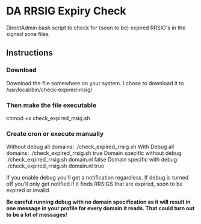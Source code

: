 # DA RRSIG Expiry Check
DirectAdmin bash script to check for (soon to be) expired RRSIG's in the signed zone files. 

## Instructions
### Download
Download the file somewhere on your system. I chose to download it to /usr/local/bin/check-expired-rrsig/

### Then make the file executable
chmod +x check_expired_rrsig.sh

### Create cron or execute manually

Without debug all domains: ./check_expired_rrsig.sh
With Debug all domains: ./check_expired_rrsig.sh true
Domain specific without debug: ./check_expired_rrsig.sh domain.nl false
Domain specific with debug: ./check_expired_rrsig.sh domain.nl true

If you enable debug you'll get a notification regardless. If debug is turned off you'll only get notified if it finds RRSIGS that are expired, soon to be expired or invalid.

**Be careful running debug with no domain specification as it will result in one message in your profile for every domain it reads. That could turn out to be a lot of messages!**